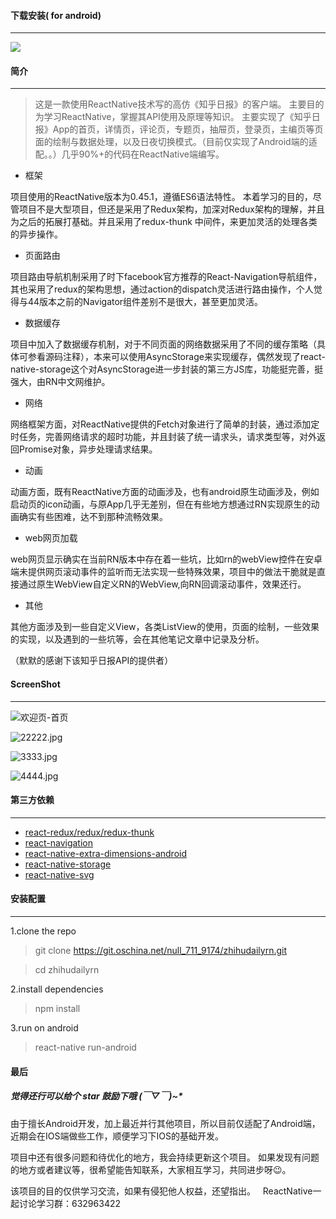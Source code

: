 #### 下载安装( for android)
---
![](https://www.pgyer.com/app/qrcode/Z0xA)
#### 简介
---
> 这是一款使用ReactNative技术写的高仿《知乎日报》的客户端。
主要目的为学习ReactNative，掌握其API使用及原理等知识。
>  主要实现了《知乎日报》App的首页，详情页，评论页，专题页，抽屉页，登录页，主编页等页面的绘制与数据处理，以及日夜切换模式。（目前仅实现了Android端的适配。。）几乎90%+的代码在ReactNative端编写。



- 框架

项目使用的ReactNative版本为0.45.1，遵循ES6语法特性。
本着学习的目的，尽管项目不是大型项目，但还是采用了Redux架构，加深对Redux架构的理解，并且为之后的拓展打基础。并且采用了redux-thunk 中间件，来更加灵活的处理各类的异步操作。

- 页面路由

项目路由导航机制采用了时下facebook官方推荐的React-Navigation导航组件，其也采用了redux的架构思想，通过action的dispatch灵活进行路由操作，个人觉得与44版本之前的Navigator组件差别不是很大，甚至更加灵活。

- 数据缓存

项目中加入了数据缓存机制，对于不同页面的网络数据采用了不同的缓存策略（具体可参看源码注释），本来可以使用AsyncStorage来实现缓存，偶然发现了react-native-storage这个对AsyncStorage进一步封装的第三方JS库，功能挺完善，挺强大，由RN中文网维护。

- 网络

网络框架方面，对ReactNative提供的Fetch对象进行了简单的封装，通过添加定时任务，完善网络请求的超时功能，并且封装了统一请求头，请求类型等，对外返回Promise对象，异步处理请求结果。

- 动画

动画方面，既有ReactNative方面的动画涉及，也有android原生动画涉及，例如启动页的icon动画，与原App几乎无差别，但在有些地方想通过RN实现原生的动画确实有些困难，达不到那种流畅效果。

- web网页加载

web网页显示确实在当前RN版本中存在着一些坑，比如rn的webView控件在安卓端未提供网页滚动事件的监听而无法实现一些特殊效果，项目中的做法干脆就是直接通过原生WebView自定义RN的WebView,向RN回调滚动事件，效果还行。

- 其他

其他方面涉及到一些自定义View，各类ListView的使用，页面的绘制，一些效果的实现，以及遇到的一些坑等，会在其他笔记文章中记录及分析。

（默默的感谢下该知乎日报API的提供者）
#### ScreenShot
---


![欢迎页-首页](http://upload-images.jianshu.io/upload_images/1948083-1406060e235ba90b.jpg?imageMogr2/auto-orient/strip%7CimageView2/2/w/800)




![22222.jpg](http://upload-images.jianshu.io/upload_images/1948083-904c2d7d8d3688a5.jpg?imageMogr2/auto-orient/strip%7CimageView2/2/w/800)







![3333.jpg](http://upload-images.jianshu.io/upload_images/1948083-50d429b86aa68b29.jpg?imageMogr2/auto-orient/strip%7CimageView2/2/w/800)








![4444.jpg](http://upload-images.jianshu.io/upload_images/1948083-e42aab5516007d1e.jpg?imageMogr2/auto-orient/strip%7CimageView2/2/w/800)


#### 第三方依赖
---
- [react-redux/redux/redux-thunk](http://www.ruanyifeng.com/blog/2016/09/redux_tutorial_part_one_basic_usages.html)
-  [react-navigation](https://reactnavigation.org)
- [react-native-extra-dimensions-android](https://github.com/Sunhat/react-native-extra-dimensions-android)
- [react-native-storage](https://github.com/sunnylqm/react-native-storage)
- [react-native-svg](https://github.com/react-native-community/react-native-svg)



#### 安装配置
---
 1.clone the repo

> git clone https://git.oschina.net/null_711_9174/zhihudailyrn.git

>cd zhihudailyrn

 2.install dependencies 
> npm install

 3.run on android 
> react-native run-android

#### 最后

#####    觉得还行可以给个 star 鼓励下哦  (￣▽￣)~*

由于擅长Android开发，加上最近并行其他项目，所以目前仅适配了Android端，近期会在IOS端做些工作，顺便学习下IOS的基础开发。

项目中还有很多问题和待优化的地方，我会持续更新这个项目。
如果发现有问题的地方或者建议等，很希望能告知联系，大家相互学习，共同进步呀😉。

该项目的目的仅供学习交流，如果有侵犯他人权益，还望指出。
 
ReactNative一起讨论学习群：632963422
